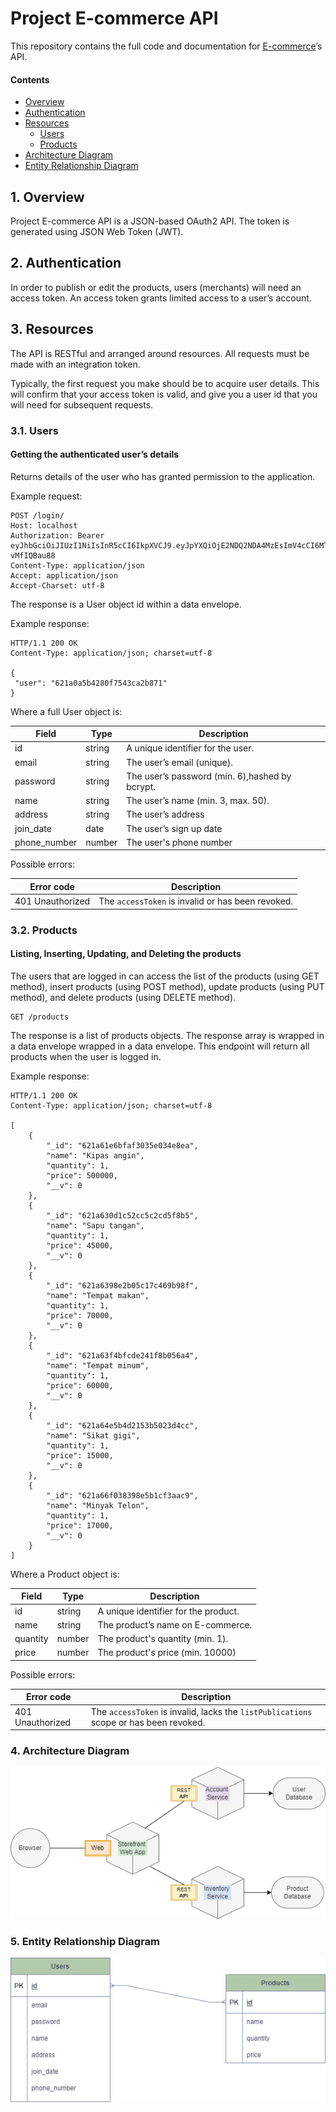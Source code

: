 # Project E-commerce API

This repository contains the full code and documentation for [E-commerce](https://github.com/hazrinatn/project_api)’s API.

#### Contents

- [Overview](#1-overview)
- [Authentication](#2-authentication)
- [Resources](#3-resources)
  - [Users](#31-users)
  - [Products](#32-products)
- [Architecture Diagram](#4-architecture)
- [Entity Relationship Diagram](#4-erd)

## 1. Overview

Project E-commerce API is a JSON-based OAuth2 API. The token is generated using JSON Web Token (JWT).

## 2. Authentication

In order to publish or edit the products, users (merchants) will need an access token. An access token grants limited access to a user’s account.

## 3. Resources

The API is RESTful and arranged around resources. All requests must be made with an integration token.

Typically, the first request you make should be to acquire user details. This will confirm that your access token is valid, and give you a user id that you will need for subsequent requests.

### 3.1. Users

#### Getting the authenticated user’s details

Returns details of the user who has granted permission to the application.

Example request:

```
POST /login/
Host: localhost
Authorization: Bearer eyJhbGciOiJIUzI1NiIsInR5cCI6IkpXVCJ9.eyJpYXQiOjE2NDQ2NDA4MzEsImV4cCI6MTY0NTI0NTYzMX0.miNjUnu6GssoM2yGP8CLH2ecNMPVpk06-vMfIQBau88
Content-Type: application/json
Accept: application/json
Accept-Charset: utf-8
```

The response is a User object id within a data envelope.

Example response:

```
HTTP/1.1 200 OK
Content-Type: application/json; charset=utf-8

{
 "user": "621a0a5b4280f7543ca2b871"
}
```

Where a full User object is:

| Field        | Type   | Description                                    |
| ------------ | ------ | ---------------------------------------------- |
| id           | string | A unique identifier for the user.              |
| email        | string | The user’s email (unique).                     |
| password     | string | The user’s password (min. 6),hashed by bcrypt. |
| name         | string | The user’s name (min. 3, max. 50).             |
| address      | string | The user’s address                             |
| join_date    | date   | The user’s sign up date                        |
| phone_number | number | The user's phone number                        |

Possible errors:

| Error code       | Description                                       |
| ---------------- | ------------------------------------------------- |
| 401 Unauthorized | The `accessToken` is invalid or has been revoked. |

### 3.2. Products

#### Listing, Inserting, Updating, and Deleting the products

The users that are logged in can access the list of the products (using GET method), insert products (using POST method), update products (using PUT method), and delete products (using DELETE method).

```
GET /products
```

The response is a list of products objects. The response array is wrapped in a data envelope wrapped in a data envelope. This endpoint will return all products when the user is logged in.

Example response:

```
HTTP/1.1 200 OK
Content-Type: application/json; charset=utf-8

[
    {
        "_id": "621a61e6bfaf3035e034e8ea",
        "name": "Kipas angin",
        "quantity": 1,
        "price": 500000,
        "__v": 0
    },
    {
        "_id": "621a630d1c52cc5c2cd5f8b5",
        "name": "Sapu tangan",
        "quantity": 1,
        "price": 45000,
        "__v": 0
    },
    {
        "_id": "621a6398e2b05c17c469b98f",
        "name": "Tempat makan",
        "quantity": 1,
        "price": 70000,
        "__v": 0
    },
    {
        "_id": "621a63f4bfcde241f8b056a4",
        "name": "Tempat minum",
        "quantity": 1,
        "price": 60000,
        "__v": 0
    },
    {
        "_id": "621a64e5b4d2153b5023d4cc",
        "name": "Sikat gigi",
        "quantity": 1,
        "price": 15000,
        "__v": 0
    },
    {
        "_id": "621a66f038398e5b1cf3aac9",
        "name": "Minyak Telon",
        "quantity": 1,
        "price": 17000,
        "__v": 0
    }
]
```

Where a Product object is:

| Field    | Type   | Description                          |
| -------- | ------ | ------------------------------------ |
| id       | string | A unique identifier for the product. |
| name     | string | The product’s name on E-commerce.    |
| quantity | number | The product's quantity (min. 1).     |
| price    | number | The product's price (min. 10000)     |

Possible errors:

| Error code       | Description                                                                           |
| ---------------- | ------------------------------------------------------------------------------------- |
| 401 Unauthorized | The `accessToken` is invalid, lacks the `listPublications` scope or has been revoked. |

### 4. Architecture Diagram

![Architecture Diagram](./architecture_diagram.png "The architecture diagram of the app")

### 5. Entity Relationship Diagram

![Entity Relationship Diagram](./ERD.png "The ERD of the app")
